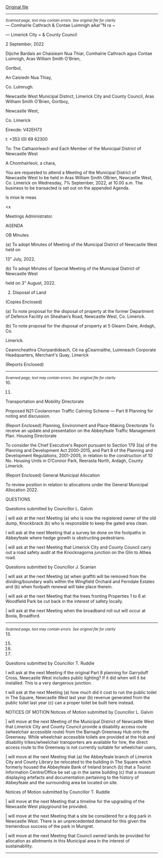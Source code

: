 [Original file](https://www.limerick.ie/sites/default/files/media/documents/2022-09/00%202022-09-07%20Agenda%20September.pdf)

---
*<small>Scanned page, text may contain errors. See original file for clarity</small>*  
— Comhairle Cathrach
& Contae Luimnigh
aAar™N ra ~

— Limerick City
= & County Council

2 September, 2022

Dijiche Bardais an Chaisieain Nua Thiar,
Comhairie Cathrach agus Contae Luimnigh,
Aras William Smith O'Brien,

Gortbul,

An Caisiedn Nua Thiay,

Co. Lulmrugh.

Newcastle West Municipal Distnct,
Limerick City and County Council,
Aras Witham Smith O'Brien,
Gortboy,

Newcastle West,

Co. Limerick

Eireode: V42EH73

t: +353 (0) 69 62300

To: The Cathaoirleach and Each Member of the Municipal District of Newcastle West

A Chomhairleoir, a chara,

You are requested to attend a Meeting of the Municipal District of Newcastle West to be held
in Aras William Smith OBrien, Newcastle West, Co. Limerick on Wednesday, 7% September,
2022, at 10.00 a.m. The business to be transacted is set out on the appended Agenda.

Is mise le meas

<x

Meetings Administrator.

AGENDA

OB Minutes

(a) To adopt Minutes of Meeting of the Municipal District of Newcastle West held on

13" July, 2022.

(b) To adopt Minutes of Special Meeting of the Municipal District of Newcastle West

held on 3" August, 2022.

2. Disposal of Land

(Copies Enclosed)

(a) To note proposal for the disposal of property at the former Department of Defence
Facility on Sheahan’s Road, Newcastle West, Co. Limerick.

(b) To note proposal for the disposal of property at 5 Gleann Daire, Ardagh, Co.

Limerick.

Ceanncheathra Chorpardideach, Cé na gCeannaithe, Luimneach
Corporate Headquarters, Merchant's Quay, Limerick

(Reports Enclosed)


---
*<small>Scanned page, text may contain errors. See original file for clarity</small>*  
10.

11.

Transportation and Mobility Directorate

Proposed N21 Coolanornan Traffic Calming Scheme — Part 8 Planning for noting and
discussion.

(Report Enclosed)
Planning, Environment and Place-Making Directorate
To receive an update and presentation on the Abbeyfeale Traffic Management Plan.
Housing Directorate

To consider the Chief Executive's Report pursuant to Section 179 3(a) of the Planning
and Development Act 2000-2015, and Part 8 of the Planning and Development
Regulations, 2001-2005, in relation to the construction of 10 No. Housing Units in
O’Connor Park, Reerasta North, Ardagh, County Limerick.

(Report Enclosed)
General Municipal Allocation

To review position in relation to allocations under the General Municipal Allocation
2022.

QUESTIONS

Questions submitted by Councillor L. Galvin

| will ask at the next Meeting (a) who is now the registered owner of the old dump,
Knockbrack (b) who is responsible to keep the gated area clean.

I will ask at the next Meeting that a survey be done on the footpaths in Abbeyfeale
where hedge growth is obstructing pedestrians.

| will ask at the next Meeting that Limerick City and County Council carry out a road
safety audit at the Knocknagorna junction on the Glin to Athea road.

Questions submitted by Councillor J. Scanian

| will ask at the next Meeting (a) when graffiti will be removed from the
dividing/boundary walls within the Wingfield Orchard and Ferndale Estates and
(b) when footpath renewal will take place therein.

| will ask at the next Meeting that the trees fronting Properties 1 to 6 at Woodfield
Park be cut back in the interest of safety locally.

| will ask at the next Meeting when the broadband roll out will occur at Boola,
Broadford.


---
*<small>Scanned page, text may contain errors. See original file for clarity</small>*  
13.

15.

16.

17.

Questions submitted by Councillor T. Ruddie

I will ask at the next Meeting if the original Part 8 planning for Garryduff Cross,
Newcastle West includes public lighting? If it did when will it be installed. This is a
very dangerous junction.

t will ask at the next Meeting (a) how much did it cost to run the public toilet in The
Square, Newcastle West last year (b) revenue generated from the public toilet last
year (c) can a proper toilet be built here instead.

NOTICES OF MOTION
Notices of Motion submitted by Councillor L. Galvin

| will move at the next Meeting of the Municipal District of Newcastle West that
Limerick City and County Council provide a disability access route (wheelchair
accessible route) from the Barnagh Greenway Hub onto the Greenway. While
wheelchair accessible toilets are provided at the Hub and disability trikes/wheelchair
transporters are available for hire, the direct access route to the Greenway is not
currently suitable for wheelchair users,

| will move at the next Meeting that (a) the Abbeyfeale branch of Limerick City and
County Library be relocated to the building in The Square which formerly housed the
Abbeyfeale Bank of Ireland branch (b) that a Tourist Information Centre/Office be set
up in the same building (c) that a museum displaying artefacts and documentation
pertaining to the history of Abbeyfeale and the surrounding area be located on site.

Notices of Motion submitted by Councillor T. Ruddle

| will move at the next Meeting that a timeline for the upgrading of the Newcastle
West playground be provided.

| will move at the next Meeting that a site be considered for a dog park in Newcastle
West. There is an unprecedented demand for this given the tremendous success of
the park in Mungret.

| will move at the next Meeting that Council owned lands be provided for allocation
as allotments in this Municipal area in the interest of sustainability.


---
